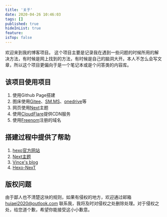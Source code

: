 ```yaml
---
title: '关于'
date: 2020-04-26 10:46:03
tags: []
published: true
hideInList: true
feature: 
isTop: false
---
```

欢迎来到我的博客项目。
这个项目主要是记录我在遇到一些问题的时候所用的解决方法，有时候是网上找到的方法，有时候是自己的脑洞大开。本人不怎么会写文章，所以这个项目更偏向于是一个笔记本或是个问答类的内容库。

## 该项目使用项目
1. 使用Github Page搭建
2. 图床使用[Gitee](http://gitee.com/)、[SM.MS](http://sm.ms)、[onedrive](https://onedrive.live.com/)等
3. 网页使用[Next](https://theme-next.js.org/)主题
4. 使用[CloudFlare](https://www.cloudflare.com/)提供CDN服务
5. 使用[Freenom](https://www.freenom.com/)注册的域名

## 搭建过程中提供了帮助
1. [hexo官方网站](https://hexo.io/zh-cn/index.html)
2. [Next主题](https://theme-next.js.org/)
3. [Vince's blog](https://haomingzhang.com/)
4. [Hexo-NexT](https://hexo-next.readthedocs.io/zh_CN/latest/)


## 版权问题
由于鄙人也不清楚这块的规则，如果有侵权的地方，欢迎通过邮箱 [huiaei2020@outlook.com](mail:huiaei2020@outlook.com) 联系我，我将及时对侵权之处删除处理。对于侵权之处，给您道个歉，希望你能接受这小小歉意。


